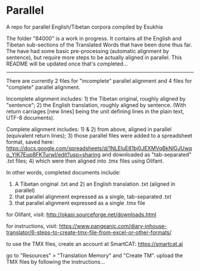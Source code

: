 # Parallel

A repo for parallel English/Tibetan corpora compiled by Esukhia

The folder "84000" is a work in progress. It contains all the English and Tibetan sub-sections of the Translated Words that have been done thus far. The have had some basic pre-processing (automatic alignment by sentence), but require more steps to be actually aligned in parallel. This README will be updated once that's completed... 

------------------------------------
There are currently 2 files for "incomplete" parallel alignment and 4 files for "complete" parallel alignment. 

Incomplete alignment includes: 1) the Tibetan original, roughly aligned by "sentence"; 2) the English translation, roughly aligned by sentence. (With return carriages [new lines] being the unit defining lines in the plain text, UTF-8 documents). 

Complete alignment includes: 1) & 2) from above, aligned in parallel (equivalent return lines); 3) those parallel files were added to a spreadsheet format, saved here: https://docs.google.com/spreadsheets/d/1NLEluE81bj0JEXMVqBkNlGJUwqo_YIK7Eup8FKTurwI/edit?usp=sharing and downloaded as "tab-separated" .txt files; 4) which were then aligned into .tmx files using Olifant. 

In other words, completed documents include: 

1) A Tibetan original .txt and 2) an English translation .txt (aligned in parallel) 
3) that parallel alignment expressed as a single, tab-separated .txt 
4) that parallel alignment expressed as a single .tmx file

for Olifant, visit: 
http://okapi.sourceforge.net/downloads.html

for instructions, visit: https://www.pangeanic.com/diary-inhouse-translator/6-steps-to-create-tmx-file-from-excel-or-other-formats/ 

to use the TMX files, create an account at SmartCAT: https://smartcat.ai 

go to "Resources" > "Translation Memory" and "Create TM". upload the TMX files by following the instructions... 
